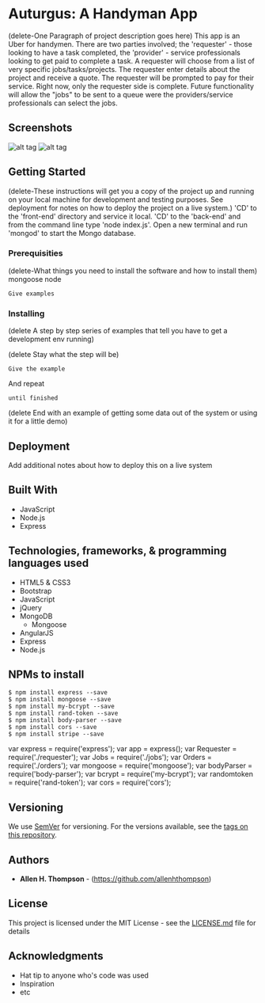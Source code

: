 # Auturgus: A Handyman App

(delete-One Paragraph of project description goes here)
This app is an Uber for handymen. There are two parties involved; the 'requester' - those looking to have a task completed, the 'provider' - service professionals looking to get paid to complete a task. A requester will choose from a list of very specific jobs/tasks/projects. The requester enter details about the project and receive  a quote. The requester will be prompted to pay for their service. Right now, only the requester side is complete. Future functionality will allow the "jobs" to be sent to a queue were the providers/service professionals can select the jobs.

## Screenshots

![alt tag](https://raw.githubusercontent.com/username/projectname/branch/path/to/img.png)
![alt tag](/Users/mac/github-projects/auturgus-handyman-app/auturgus-home-screen.png)

## Getting Started

(delete-These instructions will get you a copy of the project up and running on your local machine for development and testing purposes. See deployment for notes on how to deploy the project on a live system.) 'CD' to the 'front-end' directory and service it local. 'CD' to the 'back-end' and from the command line type 'node index.js'. Open a new terminal and run 'mongod' to start the Mongo database.

### Prerequisities

(delete-What things you need to install the software and how to install them)
mongoose
node

```
Give examples
```

### Installing

(delete A step by step series of examples that tell you have to get a development env running)

(delete Stay what the step will be)

```
Give the example
```

And repeat

```
until finished
```

(delete End with an example of getting some data out of the system or using it for a little demo)


## Deployment

Add additional notes about how to deploy this on a live system

## Built With

* JavaScript
* Node.js
* Express

## Technologies, frameworks, & programming languages used
* HTML5 & CSS3
* Bootstrap
* JavaScript
* jQuery
* MongoDB
  * Mongoose
* AngularJS
* Express
* Node.js

## NPMs to install

```node
$ npm install express --save
$ npm install mongoose --save
$ npm install my-bcrypt --save
$ npm install rand-token --save
$ npm install body-parser --save
$ npm install cors --save
$ npm install stripe --save
```

var express = require('express');
var app = express();
var Requester = require('./requester');
var Jobs = require('./jobs');
var Orders = require('./orders');
var mongoose = require('mongoose');
var bodyParser = require('body-parser');
var bcrypt = require('my-bcrypt');
var randomtoken = require('rand-token');
var cors = require('cors');

## Versioning

We use [SemVer](http://semver.org/) for versioning. For the versions available, see the [tags on this repository](https://github.com/your/project/tags).

## Authors

* **Allen H. Thompson** - (https://github.com/allenhthompson)

## License

This project is licensed under the MIT License - see the [LICENSE.md](LICENSE.md) file for details

## Acknowledgments

* Hat tip to anyone who's code was used
* Inspiration
* etc
